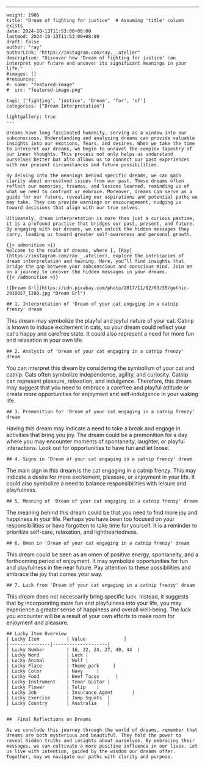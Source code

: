 ---
    weight: 1906
    title: "Dream of fighting for justice"  # Assuming 'title' column exists
    date: 2024-10-13T11:53:00+08:00
    lastmod: 2024-10-13T11:53:00+08:00
    draft: false
    author: "ray"
    authorLink: "https://instagram.com/ray._.atelier"
    description: "Discover how 'Dream of fighting for justice' can interpret your future and uncover its significant meanings in your life."
    #images: []
    #resources:
    #- name: "featured-image"
    #  src: "featured-image.png"
    
    tags: ['fighting', 'justice', 'Dream', 'for', 'of']
    categories: ["Dream Interpretation"]
    
    lightgallery: true
    ---
    
    Dreams have long fascinated humanity, serving as a window into our subconscious. Understanding and analyzing dreams can provide valuable insights into our emotions, fears, and desires. When we take the time to interpret our dreams, we begin to unravel the complex tapestry of our inner thoughts. This process not only helps us understand ourselves better but also allows us to connect our past experiences with our present circumstances and future possibilities.
    
    By delving into the meanings behind specific dreams, we can gain clarity about unresolved issues from our past. These dreams often reflect our memories, traumas, and lessons learned, reminding us of what we need to confront or embrace. Moreover, dreams can serve as a guide for our future, revealing our aspirations and potential paths we may take. They can provide warnings or encouragement, nudging us toward decisions that align with our true selves.
    
    Ultimately, dream interpretation is more than just a curious pastime; it is a profound practice that bridges our past, present, and future. By engaging with our dreams, we can unlock the hidden messages they carry, leading us toward greater self-awareness and personal growth.
    
    {{< admonition >}}
    Welcome to the realm of dreams, where I, [Ray](https://instagram.com/ray._.atelier), explore the intricacies of dream interpretation and meaning. Here, you’ll find insights that bridge the gap between your subconscious and conscious mind. Join me on a journey to uncover the hidden messages in your dreams.
    {{< /admonition >}}
    
    ![Dream Grl](https://cdn.pixabay.com/photo/2017/11/02/03/35/gothic-2910057_1280.jpg "Dream Grl")
    
    ## 1. Interpretation of 'Dream of your cat engaging in a catnip frenzy' dream
    
This dream may symbolize the playful and joyful nature of your cat. Catnip is known to induce excitement in cats, so your dream could reflect your cat's happy and carefree state. It could also represent a need for more fun and relaxation in your own life.
    
    ## 2. Analysis of 'Dream of your cat engaging in a catnip frenzy' dream
    
You can interpret this dream by considering the symbolism of your cat and catnip. Cats often symbolize independence, agility, and curiosity. Catnip can represent pleasure, relaxation, and indulgence. Therefore, this dream may suggest that you need to embrace a carefree and playful attitude or create more opportunities for enjoyment and self-indulgence in your waking life.
    
    ## 3. Premonition for 'Dream of your cat engaging in a catnip frenzy' dream
    
Having this dream may indicate a need to take a break and engage in activities that bring you joy. The dream could be a premonition for a day where you may encounter moments of spontaneity, laughter, or playful interactions. Look out for opportunities to have fun and let loose.
    
    ## 4. Signs in 'Dream of your cat engaging in a catnip frenzy' dream
    
The main sign in this dream is the cat engaging in a catnip frenzy. This may indicate a desire for more excitement, pleasure, or enjoyment in your life. It could also symbolize a need to balance responsibilities with leisure and playfulness.
    
    ## 5. Meaning of 'Dream of your cat engaging in a catnip frenzy' dream
    
The meaning behind this dream could be that you need to find more joy and happiness in your life. Perhaps you have been too focused on your responsibilities or have forgotten to take time for yourself. It is a reminder to prioritize self-care, relaxation, and lightheartedness.
    
    ## 6. Omen in 'Dream of your cat engaging in a catnip frenzy' dream
    
This dream could be seen as an omen of positive energy, spontaneity, and a forthcoming period of enjoyment. It may symbolize opportunities for fun and playfulness in the near future. Pay attention to these possibilities and embrace the joy that comes your way.
    
    ## 7. Luck from 'Dream of your cat engaging in a catnip frenzy' dream
    
This dream does not necessarily bring specific luck. Instead, it suggests that by incorporating more fun and playfulness into your life, you may experience a greater sense of happiness and overall well-being. The luck you encounter will be a result of your own efforts to make room for enjoyment and pleasure.
    
    ## Lucky Item Overview
    | Lucky Item          | Value              |
    |---------------|--------------------|
    | Lucky Number        | 16, 22, 24, 27, 40, 44  |
    | Lucky Word          | Luck |
    | Lucky Animal        | Wolf |
    | Lucky Place         | Theme park     |
    | Lucky Color         | Navy     |
    | Lucky Food          | Beef Tacos      |
    | Lucky Instrument    | Tenor Guitar |
    | Lucky Flower        | Tulip    |
    | Lucky Job           | Insurance Agent       |
    | Lucky Exercise      | Jump Squats  |
    | Lucky Country       | Australia    |
    
    
    ##  Final Reflections on Dreams
    
    As we conclude this journey through the world of dreams, remember that dreams are both mysterious and beautiful. They hold the power to reveal hidden truths and insights about ourselves. By embracing their messages, we can cultivate a more positive influence in our lives. Let us live with intention, guided by the wisdom our dreams offer. Together, may we navigate our paths with clarity and purpose.
    